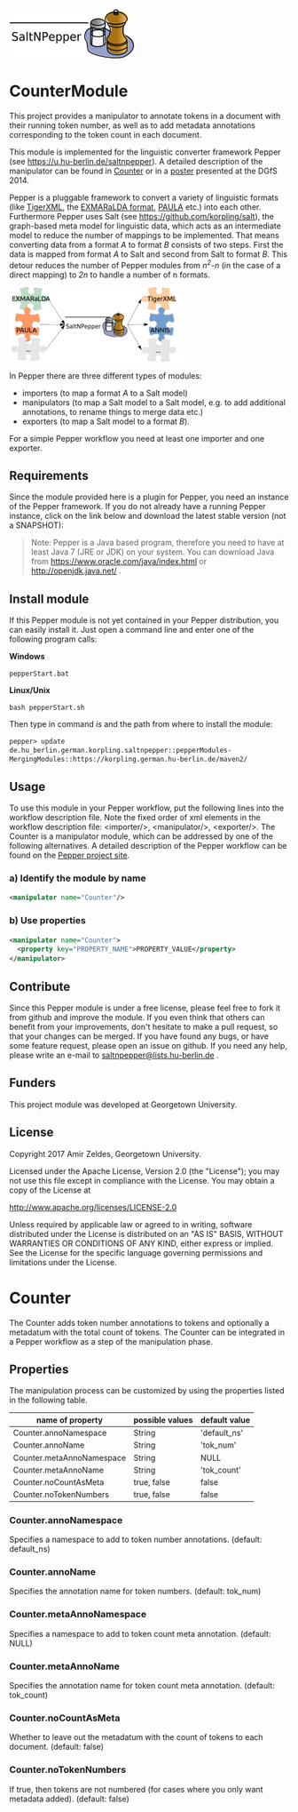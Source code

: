 ![SaltNPepper project](./gh-site/img/SaltNPepper_logo2010.png)
# CounterModule
This project provides a manipulator to annotate tokens in a document with their running token number, as well as to add metadata annotations corresponding to the token count in each document.

 This module is implemented for the linguistic converter framework Pepper (see https://u.hu-berlin.de/saltnpepper). A detailed description of the manipulator can be found in [Counter](#details1) or in a [poster](http://dx.doi.org/10.5281/zenodo.15640) presented at the DGfS 2014.

Pepper is a pluggable framework to convert a variety of linguistic formats (like [TigerXML](http://www.ims.uni-stuttgart.de/forschung/ressourcen/werkzeuge/TIGERSearch/doc/html/TigerXML.html), the [EXMARaLDA format](http://www.exmaralda.org/), [PAULA](http://www.sfb632.uni-potsdam.de/paula.html) etc.) into each other. Furthermore Pepper uses Salt (see https://github.com/korpling/salt), the graph-based meta model for linguistic data, which acts as an intermediate model to reduce the number of mappings to be implemented. That means converting data from a format _A_ to format _B_ consists of two steps. First the data is mapped from format _A_ to Salt and second from Salt to format _B_. This detour reduces the number of Pepper modules from _n<sup>2</sup>-n_ (in the case of a direct mapping) to _2n_ to handle a number of n formats.

![n:n mappings via SaltNPepper](./gh-site/img/puzzle.png)

In Pepper there are three different types of modules:
* importers (to map a format _A_ to a Salt model)
* manipulators (to map a Salt model to a Salt model, e.g. to add additional annotations, to rename things to merge data etc.)
* exporters (to map a Salt model to a format _B_).

For a simple Pepper workflow you need at least one importer and one exporter.

## Requirements
Since the module provided here is a plugin for Pepper, you need an instance of the Pepper framework. If you do not already have a running Pepper instance, click on the link below and download the latest stable version (not a SNAPSHOT):

> Note:
> Pepper is a Java based program, therefore you need to have at least Java 7 (JRE or JDK) on your system. You can download Java from https://www.oracle.com/java/index.html or http://openjdk.java.net/ .


## Install module
If this Pepper module is not yet contained in your Pepper distribution, you can easily install it. Just open a command line and enter one of the following program calls:

**Windows**
```
pepperStart.bat 
```

**Linux/Unix**
```
bash pepperStart.sh 
```

Then type in command *is* and the path from where to install the module:
```
pepper> update de.hu_berlin.german.korpling.saltnpepper::pepperModules-MergingModules::https://korpling.german.hu-berlin.de/maven2/
```

## Usage
To use this module in your Pepper workflow, put the following lines into the workflow description file. Note the fixed order of xml elements in the workflow description file: &lt;importer/>, &lt;manipulator/>, &lt;exporter/>. The Counter is a manipulator module, which can be addressed by one of the following alternatives.
A detailed description of the Pepper workflow can be found on the [Pepper project site](https://u.hu-berlin.de/saltnpepper). 

### a) Identify the module by name

```xml
<manipulator name="Counter"/>
```

### b) Use properties

```xml
<manipulator name="Counter">
  <property key="PROPERTY_NAME">PROPERTY_VALUE</property>
</manipulator>
```

## Contribute
Since this Pepper module is under a free license, please feel free to fork it from github and improve the module. If you even think that others can benefit from your improvements, don't hesitate to make a pull request, so that your changes can be merged.
If you have found any bugs, or have some feature request, please open an issue on github. If you need any help, please write an e-mail to saltnpepper@lists.hu-berlin.de .

## Funders
This project module was developed at Georgetown University. 

## License
  Copyright 2017 Amir Zeldes, Georgetown University.

  Licensed under the Apache License, Version 2.0 (the "License");
  you may not use this file except in compliance with the License.
  You may obtain a copy of the License at
 
  http://www.apache.org/licenses/LICENSE-2.0

  Unless required by applicable law or agreed to in writing, software
  distributed under the License is distributed on an "AS IS" BASIS,
  WITHOUT WARRANTIES OR CONDITIONS OF ANY KIND, either express or implied.
  See the License for the specific language governing permissions and
  limitations under the License.


# <a name="details1">Counter</a>
The Counter adds token number annotations to tokens and optionally a metadatum with the total count of tokens. The Counter can be integrated in a Pepper workflow as a step of the manipulation phase. 

## Properties
The manipulation process can be customized by using the properties listed in the following table. 

|name of property			|possible values		|default value|	
|---------------------------|-----------------------|-------------|
|Counter.annoNamespace			    |String	                |'default_ns'|
|Counter.annoName			    |String	                |'tok_num'|
|Counter.metaAnnoNamespace			    |String	                |NULL|
|Counter.metaAnnoName			    |String	                |'tok_count'|
|Counter.noCountAsMeta				    |true, false			|false|
|Counter.noTokenNumbers	            |true, false			|false|

### Counter.annoNamespace
Specifies a namespace to add to token number annotations. (default: default_ns)

### Counter.annoName
Specifies the annotation name for token numbers. (default: tok_num)

### Counter.metaAnnoNamespace
Specifies a namespace to add to token count meta annotation. (default: NULL)

### Counter.metaAnnoName
Specifies the annotation name for token count meta annotation. (default: tok_count)

### Counter.noCountAsMeta
Whether to leave out the metadatum with the count of tokens to each document. (default: false)

### Counter.noTokenNumbers
If true, then tokens are not numbered (for cases where you only want metadata added). (default: false)


